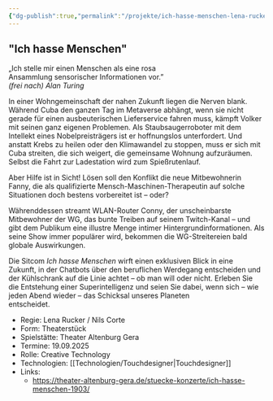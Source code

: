 ```yaml
---
{"dg-publish":true,"permalink":"/projekte/ich-hasse-menschen-lena-rucker-nils-corte-lena-rucker-theater-altenburg-gera/","created":"2025-05-26T10:47:50.724+02:00","updated":"2025-05-26T10:49:34.418+02:00"}
---
```


## "Ich hasse Menschen" 

„Ich stelle mir einen Menschen als eine rosa  
Ansammlung sensorischer Informationen vor.”  
_(frei nach) Alan Turing_  
  
In einer Wohngemeinschaft der nahen Zukunft liegen die Nerven blank. Während Cuba den ganzen Tag im Metaverse abhängt, wenn sie nicht gerade für einen ausbeuterischen Lieferservice fahren muss, kämpft Volker mit seinen ganz eigenen Problemen. Als Staubsaugerroboter mit dem Intellekt eines Nobelpreisträgers ist er hoffnungslos unterfordert. Und anstatt Krebs zu heilen oder den Klimawandel zu stoppen, muss er sich mit Cuba streiten, die sich weigert, die gemeinsame Wohnung aufzuräumen. Selbst die Fahrt zur Ladestation wird zum Spießrutenlauf.  
  
Aber Hilfe ist in Sicht! Lösen soll den Konflikt die neue Mitbewohnerin Fanny, die als qualifizierte Mensch-Maschinen-Therapeutin auf solche Situationen doch bestens vorbereitet ist – oder?  
  
Währenddessen streamt WLAN-Router Conny, der unscheinbarste Mitbewohner der WG, das bunte Treiben auf seinem Twitch-Kanal – und gibt dem Publikum eine illustre Menge intimer Hintergrundinformationen. Als seine Show immer populärer wird, bekommen die WG-Streitereien bald globale Auswirkungen.  
  
Die Sitcom _Ich hasse Menschen_ wirft einen exklusiven Blick in eine Zukunft, in der Chatbots über den beruflichen Werdegang entscheiden und der Kühlschrank auf die Linie achtet – ob man will oder nicht. Erleben Sie die Entstehung einer Superintelligenz und seien Sie dabei, wenn sich – wie jeden Abend wieder – das Schicksal unseres Planeten  
entscheidet.

- Regie: Lena Rucker / Nils Corte 
- Form: Theaterstück
- Spielstätte: Theater Altenburg Gera
- Termine: 19.09.2025
- Rolle: Creative Technology
- Technologien: [[Technologien/Touchdesigner\|Touchdesigner]]
- Links:
	- https://theater-altenburg-gera.de/stuecke-konzerte/ich-hasse-menschen-1903/

